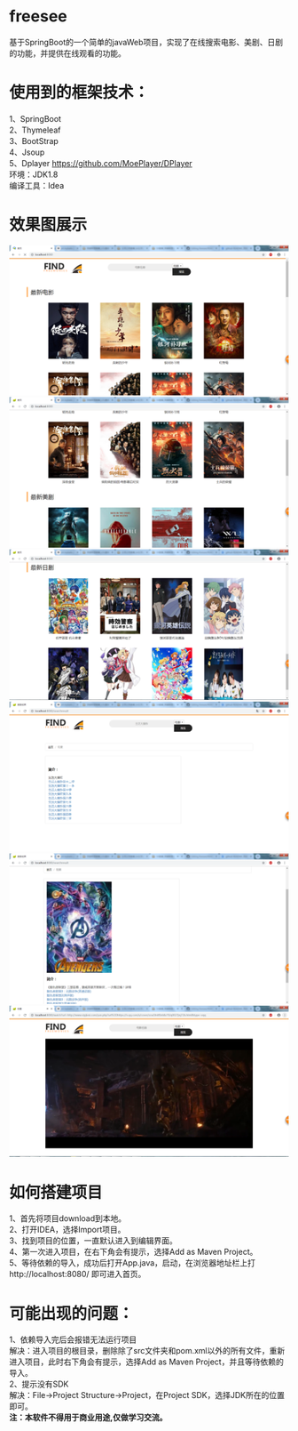 # freesee
基于SpringBoot的一个简单的javaWeb项目，实现了在线搜索电影、美剧、日剧的功能，并提供在线观看的功能。</br>

# 使用到的框架技术：
1、SpringBoot</br>
2、Thymeleaf</br>
3、BootStrap</br>
4、Jsoup</br>
5、Dplayer https://github.com/MoePlayer/DPlayer </br>
环境：JDK1.8</br>
编译工具：Idea</br>

# 效果图展示
![首页](https://github.com/czj2369/freesee/blob/freesee/1.png)
![首页](https://github.com/czj2369/freesee/blob/freesee/2.png)
![首页](https://github.com/czj2369/freesee/blob/freesee/3.png)
![搜索结果](https://github.com/czj2369/freesee/blob/freesee/4.png)
![搜索结果](https://github.com/czj2369/freesee/blob/freesee/5.png)
![观看](https://github.com/czj2369/freesee/blob/freesee/6.png)

# 如何搭建项目
1、首先将项目download到本地。</br>
2、打开IDEA，选择Import项目。</br>
3、找到项目的位置，一直默认进入到编辑界面。</br>
4、第一次进入项目，在右下角会有提示，选择Add as Maven Project。</br>
5、等待依赖的导入，成功后打开App.java，启动，在浏览器地址栏上打http://localhost:8080/ 即可进入首页。</br>

# 可能出现的问题：
1、依赖导入完后会报错无法运行项目</br>
解决：进入项目的根目录，删除除了src文件夹和pom.xml以外的所有文件，重新进入项目，此时右下角会有提示，选择Add as Maven Project，并且等待依赖的导入。</br>
2、提示没有SDK</br>
解决：File->Project Structure->Project，在Project SDK，选择JDK所在的位置即可。</br>
**注：本软件不得用于商业用途,仅做学习交流。**
